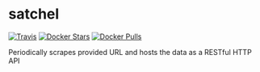 # satchel
[![Travis](https://img.shields.io/travis/SudoQ/satchel.svg)]()
[![Docker Stars](https://img.shields.io/docker/stars/sudoq/satchel.svg)]()
[![Docker Pulls](https://img.shields.io/docker/pulls/sudoq/satchel.svg)]()

Periodically scrapes provided URL and hosts the data as a RESTful HTTP API
